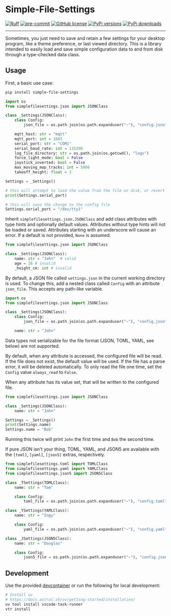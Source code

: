 # Simple-File-Settings

[![Ruff](https://img.shields.io/endpoint?url=https://raw.githubusercontent.com/astral-sh/ruff/main/assets/badge/v2.json)](https://github.com/astral-sh/ruff)
[![pre-commit](https://img.shields.io/badge/pre--commit-enabled-brightgreen?logo=pre-commit)](https://github.com/pre-commit/pre-commit)
[![GitHub license](https://img.shields.io/github/license/NathanVaughn/simple-file-settings)](https://github.com/NathanVaughn/simple-file-settings/blob/main/LICENSE)
[![PyPi versions](https://img.shields.io/pypi/pyversions/simple-file-settings)](https://pypi.org/project/simple-file-settings)
[![PyPi downloads](https://img.shields.io/pypi/dm/simple-file-settings)](https://pypi.org/project/simple-file-settings)

---

Sometimes, you just need to save and retain a few settings for your desktop program,
like a theme preference, or last viewed directory. This is a library intended
to easily load and save simple configuration data to and from disk through a
type-checked data class.

## Usage

First, a basic use case:

```bash
pip install simple-file-settings
```

```python
import os
from simplefilesettings.json import JSONClass

class _Settings(JSONClass):
    class Config:
        json_file = os.path.join(os.path.expanduser("~"), "config.json")

    mqtt_host: str = "mqtt"
    mqtt_port: int = 1883
    serial_port: str = "COM1"
    serial_baud_rate: int = 115200
    log_file_directory: str = os.path.join(os.getcwd(), "logs")
    force_light_mode: bool = False
    joystick_inverted: bool = False
    max_moving_map_tracks: int = 5000
    takeoff_height: float = 3

Settings = _Settings()

# this will attempt to load the value from the file on disk, or revert to the default
print(Settings.serial_port)

# this will save the change to the config file
Settings.serial_port = "/dev/tty1"
```

Inherit `simplefilesettings.json.JSONClass` and add class attributes with
type hints and optionally default values. Attributes without type hints will
not be loaded or saved. Attributes starting with an underscore will cause an error.
If a default is not provided, `None` is assumed.

```python
from simplefilesettings.json import JSONClass

class _Settings(JSONClass):
    name: str = "John"  # valid
    age = 26 # invalid
    _height_cm: int # invalid
```

By default, a JSON file called `settings.json` in the current working directory
is used. To change this, add a nested class called `Config` with an attribute
`json_file`. This accepts any path-like variable.

```python
import os
from simplefilesettings.json import JSONClass

class _Settings(JSONClass):
    class Config:
        json_file = os.path.join(os.path.expanduser("~"), "config.json")

    name: str = "John"
```

Data types not serializable for the file format (JSON, TOML, YAML, see below)
are not supported.

By default, when any attribute is accessed, the configured file will be read.
If the file does not exist, the default value will be used.
If the file has a parse error, it will be deleted automatically.
To only read the file one time, set the `Config` value `always_read` to `False`.

When any attribute has its value set, that will be written to the configured file.

```python
from simplefilesettings.json import JSONClass

class _Settings(JSONClass):
    name: str = "John"

Settings = _Settings()
print(Settings.name)
Settings.name = "Bob"
```

Running this twice will print `John` the first time and `Bob` the second time.

If pure JSON isn't your thing, TOML, YAML, and JSON5 are available with the
`[toml]`, `[yaml]`, `[json5]` extras, respectively.

```python
from simplefilesettings.toml import TOMLClass
from simplefilesettings.yaml import YAMLClass
from simplefilesettings.json5 import JSON5Class

class _TSettings(TOMLClass):
    name: str = "Tom"

    class Config:
        toml_file = os.path.join(os.path.expanduser("~"), "config.toml")

class _YSettings(YAMLClass):
    name: str = "Ingy"

    class Config:
        yaml_file = os.path.join(os.path.expanduser("~"), "config.yaml")

class _JSettings(JSON5Class):
    name: str = "Douglas"

    class Config:
        json5_file = os.path.join(os.path.expanduser("~"), "config.jsonc")

```

## Development

Use the provided [devcontainer](https://containers.dev/)
or run the following for local development:

```bash
# Install uv
# https://docs.astral.sh/uv/getting-started/installation/
uv tool install vscode-task-runner
vtr install
```
